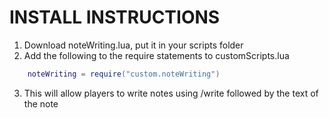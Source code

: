 # INSTALL INSTRUCTIONS
1. Download noteWriting.lua, put it in your scripts folder
2. Add the following to the require statements to customScripts.lua
```lua
	noteWriting = require("custom.noteWriting")
```
3. This will allow players to write notes using /write followed by the text of the note
